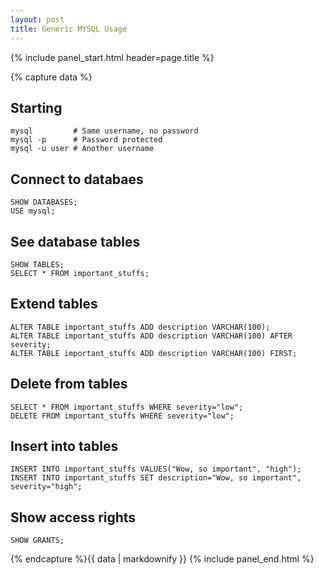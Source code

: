 ```yaml
---
layout: post
title: Generic MYSQL Usage
---
```


{% include panel_start.html header=page.title %}

{% capture data %}
## Starting
    mysql         # Same username, no password
    mysql -p      # Password protected
    mysql -u user # Another username

## Connect to databaes
    SHOW DATABASES;
    USE mysql;

## See database tables
    SHOW TABLES;
    SELECT * FROM important_stuffs;

## Extend tables
    ALTER TABLE important_stuffs ADD description VARCHAR(100);
    ALTER TABLE important_stuffs ADD description VARCHAR(100) AFTER severity;
    ALTER TABLE important_stuffs ADD description VARCHAR(100) FIRST;

## Delete from tables
    SELECT * FROM important_stuffs WHERE severity="low";
    DELETE FROM important_stuffs WHERE severity="low";

## Insert into tables
    INSERT INTO important_stuffs VALUES("Wow, so important", "high");
    INSERT INTO important_stuffs SET description="Wow, so important", severity="high";

## Show access rights
    SHOW GRANTS;

{% endcapture %}{{ data | markdownify }}
{% include panel_end.html %}
